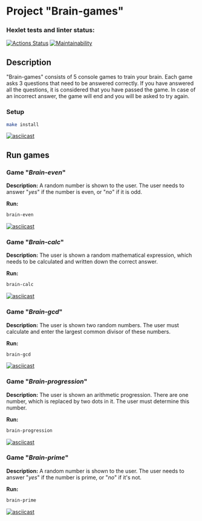# Project "Brain-games"

### Hexlet tests and linter status:
[![Actions Status](https://github.com/MoonOfKiwi/frontend-project-44/actions/workflows/hexlet-check.yml/badge.svg)](https://github.com/MoonOfKiwi/frontend-project-44/actions)
[![Maintainability](https://api.codeclimate.com/v1/badges/224c7663dc40f034bdab/maintainability)](https://codeclimate.com/github/MoonOfKiwi/frontend-project-44/maintainability)

## Description
"Brain-games" consists of 5 console games to train your brain. Each game asks 3 questions that need to be answered correctly. If you have answered all the questions, it is considered that you have passed the game. In case of an incorrect answer, the game will end and you will be asked to try again.

### Setup

```bash
make install
```
[![asciicast](https://asciinema.org/a/nsZD8cNxxhthHL5G8TIQXKwG1.svg)](https://asciinema.org/a/nsZD8cNxxhthHL5G8TIQXKwG1)

## Run games

### Game "*Brain-even*"

**Description:** 
A random number is shown to the user. The user needs to answer "*yes*" if the number is even, or "*no*" if it is odd.

**Run:**
```bash
brain-even
```
[![asciicast](https://asciinema.org/a/ISyuHYOwoj8w1ljotpTe8IlLS.svg)](https://asciinema.org/a/ISyuHYOwoj8w1ljotpTe8IlLS)

### Game "*Brain-calc*"

**Description:** 
The user is shown a random mathematical expression, which needs to be calculated and written down the correct answer.

**Run:**
```bash
brain-calc
```
[![asciicast](https://asciinema.org/a/y0erYYU2Kfgpft7PglVymYDRa.svg)](https://asciinema.org/a/y0erYYU2Kfgpft7PglVymYDRa)

### Game "*Brain-gcd*"

**Description:** 
The user is shown two random numbers. The user must calculate and enter the largest common divisor of these numbers.

**Run:**
```bash
brain-gcd
```
[![asciicast](https://asciinema.org/a/hPJeNwyPT6fY5lmbwFwEt8O1E.svg)](https://asciinema.org/a/hPJeNwyPT6fY5lmbwFwEt8O1E)

### Game "*Brain-progression*"

**Description:** 
The user is shown an arithmetic progression. There are one number, which is replaced by two dots in it. The user must determine this number.

**Run:**
```bash
brain-progression
```
[![asciicast](https://asciinema.org/a/BkghlP4cbx5kxhLFYC4YMbCze.svg)](https://asciinema.org/a/BkghlP4cbx5kxhLFYC4YMbCze)

### Game "*Brain-prime*"

**Description:**
A random number is shown to the user. The user needs to answer "*yes*" if the number is prime, or "*no*" if it's not.

**Run:**
```bash
brain-prime
```
[![asciicast](https://asciinema.org/a/634549.svg)](https://asciinema.org/a/634549)